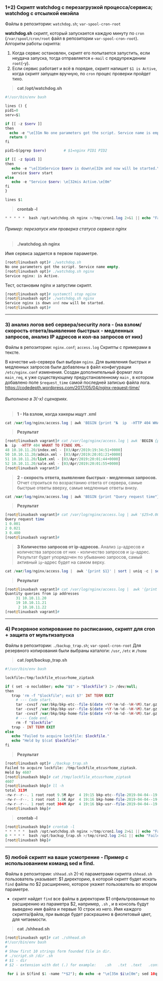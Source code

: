 ### 1+2) Скрипт watchdog с перезагрузкой процесса/сервиса; watchdog с отсылкой емэйла
Файлы в репозитории: `watchdog.sh`; `var-spool-cron-root`

**watchdog.sh** скрипт, который запускается каждую минуту по `cron` (`/var/spool/cron/root` файл в репозитории `var-spool-cron-root`).
Алгоритм работы скрипта:
1) Когда сервис остановлен, скрипт его попытается запустить, если неудача запуска, тогда отправляется `e-mail` с предупрежденим `root`(-у).
2) Если сервис работает и всё в порядке, скрипт напишет `$1 is Active`, когда скрипт запущен вручную, по `cron` процес проверки пройдет тихо.

> **cat /opt/watchdog.sh**
```php
#!/usr/bin/env bash  

lines () {
pid1=0
serv=$1

if [[ -z $serv ]]
then
  echo -e "\e[31m No one parameters got the script. Service name is empty.\e[0m"
  return 0
fi

pid1=$(pgrep $serv)        # $1=nginx PID1 PID2

if [[ -z $pid1 ]]
then
   echo -e "\e[31mService $serv is down\e[32m and now will be started.\e[0m"
   service $serv start
else
   echo -e "Service $serv: \e[32mis Active.\e[0m"
fi
}

lines $1
```
> **crontab -l**
```php
* * * * *  bash /opt/watchdog.sh nginx >/tmp/cron1.log 2>&1 || echo "Failed" | mail -s "nginx doesnt work" root
```

###### Пример: перезапуск или проверка статуса сервиса nginx

> **./watchdog.sh nginx**

Имя сервиса задается в первом параметре.
```php
[root@linuxbash opt]# ./watchdog.sh
No one parameters got the script. Service name empty.
[root@linuxbash opt]# ./watchdog.sh nginx
Service nginx: is Active.
```
Тест, остановим nginx и запустим скрипт.
```php
[root@linuxbash opt]# systemctl stop nginx
[root@linuxbash opt]# ./watchdog.sh nginx
Service nginx is down and now will be started.
[root@linuxbash opt]#
```


---

### 3) анализ логов веб сервера/security лога - (на взлом/скорость ответа/выявление быстрых - медленных запросов, анализ IP адресов и кол-ва запросов от них)
Файлы в репозитории: `nginx.conf`; `access.log`
Скрипты с примерами в тексте.

В качестве `web`-сервера был выбран `nginx`.
Для выявления быстрых и медленных запросов были добавлены в файл конфигурации `/etc/nginx.conf` изменения. Создан дополнительный формат лога `main_req`, к уже существующему предустановленному `main` , в котором добавлено поле `$request_time` самой последней записью файла лога.
https://codedepth.wordpress.com/2017/05/04/nginx-request-time/

###### Выполнено в 3(-х) сценариях.
> **1 - На взлом, когда хакеры ищут .xml**

```php
cat /var/log/nginx/access.log | awk 'BEGIN {print "№  ip  -HTTP 404 WHANT TO FINDE XML-"} $9==404 && index($7,".xml")>0{print NR " " $1$7 " - " $4$5}'
```
> **Результат**
```php
[root@linuxbash vagrant]# cat /var/log/nginx/access.log | awk 'BEGIN {print "№  ip  -HTTP 404 WHANT TO FINDE XML-"} $9==404 && index($7,".xml")>0{print NR " " $1$7 " - " $4$5}'
№  ip  -HTTP 404 WHANT TO FINDE XML-
48 10.10.11.20/index.xml - [03/Apr/2019:19:34:51+0000]
50 10.10.11.20/admin.xml - [03/Apr/2019:20:01:21+0000]
51 10.10.11.20/list.xml - [03/Apr/2019:20:01:44+0000]
52 10.10.11.20/sale.xml - [03/Apr/2019:20:01:55+0000]
[root@linuxbash vagrant]#
```

> **2 - скорость ответа, выявление быстрых - медленных запросов.**
Отчет строиться по возрастанию ответа от сервера, самые быстрые ответы вверху, самые медленные ответы внизу.
```php
cat /var/log/nginx/access.log | awk 'BEGIN {print "Query request time"} $25>0.000 {print $25}' | sort |  uniq |  cat -n
```
> **Результат**
```php
[root@linuxbash vagrant]# cat /var/log/nginx/access.log | awk '$25>0.000 {print $25}' | sort |  uniq | awk 'BEGIN {print "Query request time"} {print NR " " $0}'
Query request time
1 0.001
2 0.021
3 0.400
[root@linuxbash vagrant]#
```
> **3 Количество запросов от ip-адресов.**
 Анализ `ip`-адресов и количества запросов от них - количество запросов и `ip`-адрес.
Результат будет упорядочен по убыванию запросов, самый активный `ip`-адрес будет на самом верху. 
```php
cat /var/log/nginx/access.log |  awk '{print $1}' | sort | uniq -c | sort -nr
```
> **Результат**
```php
[root@linuxbash vagrant]# cat /var/log/nginx/access.log |  awk '{print $1}' | sort | uniq -c | sort -nr | awk 'BEGIN {print "Quantity queries from ip addresses"} {print $0}'
Quantity queries from ip addresses
     31 10.10.11.20
     19 10.10.11.21
      2 10.10.11.22
[root@linuxbash vagrant]#
```
---
### 4) Резервное копирование по расписанию, скрипт для cron + защита от мультизапуска
Файлы в репозитории: `./backup_trap.sh`; `var-spool-cron-root`
Для резервного копирования были выбраны каталоги: `/usr`, `/etc` и `/home`

> **cat /opt/backup_trap.sh**
```php
#!/usr/bin/env bash

lockfile=/tmp/lockfile_etcusrhome_ziptask

if ( set -o noclobber; echo "$$" > "$lockfile") 2> /dev/null;
then
   trap 'rm -f "$lockfile"; exit $?' INT TERM EXIT
     # --- Code start.
     tar -cvvzf /var/bkp/bkp-etc--file-$(date +%Y-%m-%d--%H-%M).tar.gz /etc
     tar -cvvzf /var/bkp/bkp-usr--file-$(date +%Y-%m-%d--%H-%M).tar.gz /usr
     tar -cvvzf /var/bkp/bkp-home-file-$(date +%Y-%m-%d--%H-%M).tar.gz /home
     # --- Code end.
     rm -f "$lockfile"
   trap - INT TERM EXIT
else
   echo "Failed to acquire lockfile: $lockfile."
   echo "Held by $(cat $lockfile)"
fi
```
> **Результат**
```php
[root@linuxbash opt]# ./backup_trap.sh
Failed to acquire lockfile: /tmp/lockfile_etcusrhome_ziptask.
Held by 4607
[root@linuxbash bkp]# cat /tmp/lockfile_etcusrhome_ziptask
4607
[root@linuxbash bkp]# ll -h
total 313M
-rw-r--r--. 1 root root 9.5M Apr  4 19:15 bkp-etc--file-2019-04-04--19-15.tar.gz
-rw-r--r--. 1 root root 1.8K Apr  4 19:16 bkp-home-file-2019-04-04--19-16.tar.gz
-rw-r--r--. 1 root root 304M Apr  4 19:16 bkp-usr--file-2019-04-04--19-15.tar.gz
[root@linuxbash bkp]#
```
> **crontab -l**
```php
[root@linuxbash bkp]# crontab -l
* * * * *  bash /opt/watchdog.sh nginx >/tmp/cron1.log 2>&1 || echo "Failed" | mail -s "nginx doesnt work" root
0 * * * *  bash /opt/backup_trap.sh >/tmp/cron2.log 2>&1 || echo "Failed" | mail -s "etc-home-usr backing up is fail" root
[root@linuxbash bkp]#
```
---
### 5) любой скрипт на ваше усмотрение - Пример с использованием команд sed и find.
Файлы в репозитории: `shhead.sh` 
2(-я) параметрами скрипта `shhead.sh` пользователь указывает: 
$1 директорию, в которой скрипт будет искать `find` файлы по
$2 расширению, которое укажет пользователь во втором параметре.
- скрипт найдет `find` все файлы в директории $1 отфильтрованные по расширению из параметра $2, например, `.sh` ,  и в консоль будут выведено имя файла и первыe 10 строк из него. Имя каждого скрипта/файла, при выводе будет раскрашено в фиолетовый цвет, для читаемости.

> **cat ./shhead.sh**
```php
[root@linuxbash opt]# cat ./shhead.sh
#!/usr/bin/env bash
#
# Show first 10 strings form founded file in dir.
# ./script.sh /dir .sh
# $1 - dir
# $2 - extension with dot (.) for example:    .sh   .txt  .text   .conf

 for i in $(find $1 -name "*$2"); do echo -e "\e[35m $i\e[0m"; sed 10q $i;done
```


